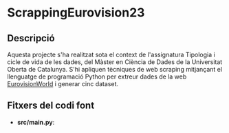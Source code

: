 # ScrappingEurovision23

## Descripció

Aquesta projecte s'ha realitzat sota el context de l'assignatura Tipologia i cicle de vida de les dades, del Màster en Ciència de Dades de la Universitat Oberta de Catalunya. S'hi apliquen tècniques de web scraping mitjançant el llenguatge de programació Python per extreur dades de la web [EurovisionWorld](https://eurovisionworld.com/odds/eurovision) i generar cinc dataset.

## Fitxers del codi font

* **src/main.py**:

